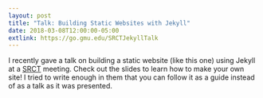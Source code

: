 ```yaml
---
layout: post
title: "Talk: Building Static Websites with Jekyll"
date: 2018-03-08T12:00:00-05:00
extlink: https://go.gmu.edu/SRCTJekyllTalk
---
```


I recently gave a talk on building a static website (like this one) using Jekyll at a [SRCT](https://srct.gmu.edu/) meeting. Check out the slides to learn how to make your own site! I tried to write enough in them that you can follow it as a guide instead of as a talk as it was presented.

